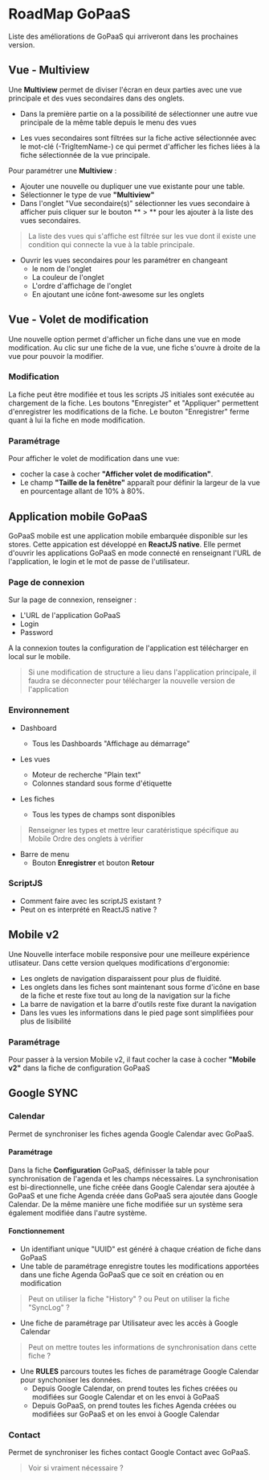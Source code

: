 # RoadMap GoPaaS

Liste des améliorations de GoPaaS qui arriveront dans les prochaines version.

## Vue - Multiview

Une **Multiview** permet de diviser l'écran en deux parties avec une vue principale et des vues secondaires dans des onglets.
* Dans la première partie on a la possibilité de sélectionner une autre vue principale de la même table depuis le menu des vues

* Les vues secondaires sont filtrées sur la fiche active sélectionnée avec le mot-clé (-TrigItemName-) ce qui permet d'afficher les fiches liées à la fiche sélectionnée de la vue principale.

Pour paramétrer une **Multiview** :
* Ajouter une nouvelle ou dupliquer une vue existante pour une table.
* Sélectionner le type de vue **"Multiview"**
* Dans l'onglet "Vue secondaire(s)" sélectionner les vues secondaire à afficher puis cliquer sur le bouton ** > ** pour les ajouter à la liste des vues secondaires. 
> La liste des vues qui s'affiche est filtrée sur les vue dont il existe une condition qui connecte la vue à la table principale.
* Ouvrir les vues secondaires pour les paramétrer en changeant
   * le nom de l'onglet
   * La couleur de l'onglet
   * L'ordre d'affichage de l'onglet
   * En ajoutant une icône font-awesome sur les onglets

## Vue - Volet de modification

Une nouvelle option permet d'afficher un fiche dans une vue en mode modification. Au clic sur une fiche de la vue, une fiche s'ouvre à droite de la vue pour pouvoir la modifier.

### Modification

La fiche peut être modifiée et tous les scripts JS initiales sont exécutée au chargement de la fiche. Les boutons "Enregister" et "Appliquer" permettent d'enregistrer les modifications de la fiche.
Le bouton "Enregistrer" ferme quant à lui la fiche en mode modification.

### Paramétrage
Pour afficher le volet de modification dans une vue: 
* cocher la case à cocher **"Afficher volet de modification"**.
* Le champ **"Taille de la fenêtre"** apparaît pour définir la largeur de la vue en pourcentage allant de 10% à 80%.

## Application mobile GoPaaS

GoPaaS mobile est une application mobile embarquée disponible sur les stores. 
Cette appication est développé en **ReactJS native**.
Elle permet d'ouvrir les applications GoPaaS en mode connecté en renseignant l'URL de l'application, le login et le mot de passe de l'utilisateur.

### Page de connexion
Sur la page de connexion, renseigner :
* L'URL de l'application GoPaaS
* Login
* Password

A la connexion toutes la configuration de l'application est télécharger en local sur le mobile.

> Si une modification de structure a lieu dans l'application principale, il faudra se déconnecter pour télécharger la nouvelle version de l'application

### Environnement
* Dashboard
  * Tous les Dashboards "Affichage au démarrage"

* Les vues
   * Moteur de recherche "Plain text"
   * Colonnes standard sous forme d'étiquette

* Les fiches
   * Tous les types de champs sont disponibles
> Renseigner les types et mettre leur caratéristique spécifique au Mobile
> Ordre des onglets à vérifier

* Barre de menu
   * Bouton **Enregistrer** et bouton **Retour**

### ScriptJS
* Comment faire avec les scriptJS existant ?
* Peut on es interprété en ReactJS native ?

## Mobile v2
Une Nouvelle interface mobile responsive pour une meilleure expérience utlisateur.
Dans cette version quelques modifications d'ergonomie: 
* Les onglets de navigation disparaissent pour plus de fluidité.
* Les onglets dans les fiches sont maintenant sous forme d'icône en base de la fiche et reste fixe tout au long de la navigation sur la fiche
* La barre de navigation et la barre d'outils reste fixe durant la navigation
*  Dans les vues les informations dans le pied page sont simplifiées pour plus de lisibilité

### Paramétrage
Pour passer à la version Mobile v2, il faut cocher la case à cocher **"Mobile v2"** dans la fiche de configuration GoPaaS

## Google SYNC
### Calendar
Permet de synchroniser les fiches agenda Google Calendar avec GoPaaS.

#### Paramétrage
Dans la fiche **Configuration**  GoPaaS, définisser la table pour synchronisation de l'agenda et les champs nécessaires.
La synchronisation est bi-directionnelle, une fiche créée dans Google Calendar sera ajoutée à GoPaaS et une fiche Agenda créée dans GoPaaS sera ajoutée dans Google Calendar. De la même manière une fiche modifiée sur un système sera également modifiée dans l'autre système.

#### Fonctionnement
* Un identifiant unique "UUID" est généré à chaque création de fiche dans GoPaaS
* Une table de paramétrage enregistre toutes les modifications apportées dans une fiche Agenda GoPaaS que ce soit en création ou en modification 
> Peut on utiliser la fiche "History" ? ou Peut on utiliser la fiche "SyncLog" ?

* Une fiche de paramétrage par Utilisateur avec les accès à Google Calendar 
> Peut on mettre toutes les informations de synchronisation dans cette fiche ?
* Une **RULES** parcours toutes les fiches de paramétrage Google Calendar pour synchoniser les données.
   * Depuis Google Calendar, on prend toutes les fiches créées ou modifiées sur Google Calendar et on les envoi à GoPaaS
   * Depuis GoPaaS, on prend toutes les fiches Agenda créées ou modifiées sur GoPaaS et on les envoi à Google Calendar
   
### Contact
Permet de synchroniser les fiches contact Google Contact avec GoPaaS.
> Voir si vraiment nécessaire ?














